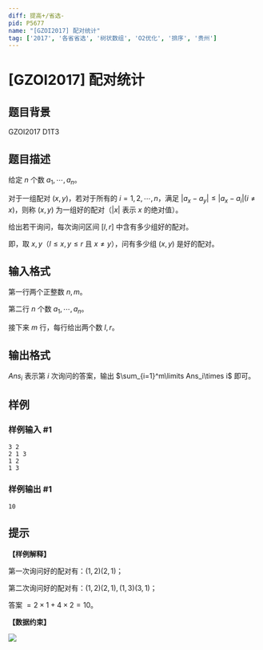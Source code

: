 ```yaml
---
diff: 提高+/省选-
pid: P5677
name: "[GZOI2017] 配对统计"
tag: ['2017', '各省省选', '树状数组', 'O2优化', '排序', '贵州']
---
```

# [GZOI2017] 配对统计
## 题目背景

GZOI2017 D1T3
## 题目描述

给定 $n$ 个数 $a_1,\cdots,a_n$。

对于一组配对 $(x,y)$，若对于所有的 $i=1,2,\cdots,n$，满足 $|a_x-a_y|\le|a_x-a_i|(i\not=x)$，则称 $(x,y)$ 为一组好的配对（$|x|$ 表示 $x$ 的绝对值）。

给出若干询问，每次询问区间 $[l,r]$ 中含有多少组好的配对。

即，取 $x,y$（$l\le x,y\le r$ 且 $x\not=y$），问有多少组 $(x,y)$ 是好的配对。
## 输入格式

第一行两个正整数 $n,m$。

第二行 $n$ 个数 $a_1,\cdots,a_n$。

接下来 $m$ 行，每行给出两个数 $l,r$。
## 输出格式

$Ans_i$ 表示第 $i$ 次询问的答案，输出 $\sum_{i=1}^m\limits Ans_i\times i$ 即可。
## 样例

### 样例输入 #1
```
3 2
2 1 3
1 2
1 3
```
### 样例输出 #1
```
10
```
## 提示

**【样例解释】**

第一次询问好的配对有：$(1,2)(2,1)$；

第二次询问好的配对有：$(1,2)(2,1),(1,3)(3,1)$；

答案 $=2\times 1+4\times 2=10$。

**【数据约束】**

![](https://cdn.luogu.com.cn/upload/image_hosting/32ms79n8.png)
